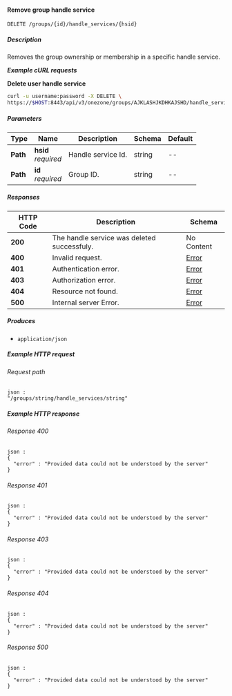 
<a name="remove_group_handle_service"></a>
#### Remove group handle service
```
DELETE /groups/{id}/handle_services/{hsid}
```


##### Description
Removes the group ownership or membership in a specific handle service.

***Example cURL requests***

**Delete user handle service**
```bash
curl -u username:password -X DELETE \
https://$HOST:8443/api/v3/onezone/groups/AJKLASHJKDHKAJSHD/handle_services/oOVF-KrO1P6rpA0LFgNVI8NxuhxyQMUnrYzjAnKiyAY
```


##### Parameters

|Type|Name|Description|Schema|Default|
|---|---|---|---|---|
|**Path**|**hsid**  <br>*required*|Handle service Id.|string|--|
|**Path**|**id**  <br>*required*|Group ID.|string|--|


##### Responses

|HTTP Code|Description|Schema|
|---|---|---|
|**200**|The handle service was deleted successfuly.|No Content|
|**400**|Invalid request.|[Error](../definitions/Error.md#error)|
|**401**|Authentication error.|[Error](../definitions/Error.md#error)|
|**403**|Authorization error.|[Error](../definitions/Error.md#error)|
|**404**|Resource not found.|[Error](../definitions/Error.md#error)|
|**500**|Internal server Error.|[Error](../definitions/Error.md#error)|


##### Produces

* `application/json`


##### Example HTTP request

###### Request path
```
json :
"/groups/string/handle_services/string"
```


##### Example HTTP response

###### Response 400
```
json :
{
  "error" : "Provided data could not be understood by the server"
}
```


###### Response 401
```
json :
{
  "error" : "Provided data could not be understood by the server"
}
```


###### Response 403
```
json :
{
  "error" : "Provided data could not be understood by the server"
}
```


###### Response 404
```
json :
{
  "error" : "Provided data could not be understood by the server"
}
```


###### Response 500
```
json :
{
  "error" : "Provided data could not be understood by the server"
}
```



